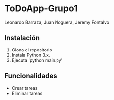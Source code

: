 # ToDoApp-Grupo1
Leonardo Barraza, Juan Noguera, Jeremy Fontalvo

## Instalación

1. Clona el repositorio
2. Instala Python 3.x.
3. Ejecuta 'python main.py'

## Funcionalidades
- Crear tareas
- Eliminar tareas